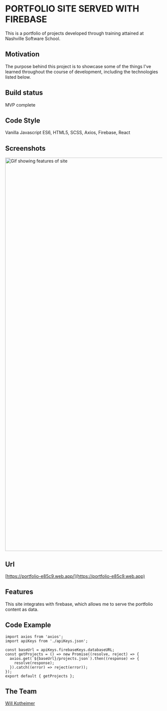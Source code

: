 # PORTFOLIO SITE SERVED WITH FIREBASE
This is a portfolio of projects developed through training attained at Nashville Software School.

## Motivation
The purpose behind this project is to showcase some of the things I've learned throughout the course of development, including the technologies listed below.

## Build status
MVP complete

## Code Style
Vanilla Javascript ES6, HTML5, SCSS, Axios, Firebase, React

## Screenshots
<img width="1257" alt="Gif showing features of site" src="src/images/PortfolioSite.gif">

## Url
[https://portfolio-e85c9.web.app/](https://portfolio-e85c9.web.app)

## Features
This site integrates with firebase, which allows me to serve the portfolio content as data.

## Code Example
```            
import axios from 'axios';
import apiKeys from './apiKeys.json';

const baseUrl = apiKeys.firebaseKeys.databaseURL;
const getProjects = () => new Promise((resolve, reject) => {
  axios.get(`${baseUrl}/projects.json`).then((response) => {
    resolve(response);
  }).catch((error) => reject(error));
});
export default { getProjects };

```
## The Team
[Will Kotheimer](https://github.com/willkotheimer)

